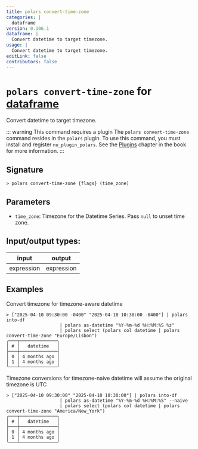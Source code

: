 ```yaml
---
title: polars convert-time-zone
categories: |
  dataframe
version: 0.106.1
dataframe: |
  Convert datetime to target timezone.
usage: |
  Convert datetime to target timezone.
editLink: false
contributors: false
---
```

<!-- This file is automatically generated. Please edit the command in https://github.com/nushell/nushell instead. -->

# `polars convert-time-zone` for [dataframe](/commands/categories/dataframe.md)

<div class='command-title'>Convert datetime to target timezone.</div>

::: warning This command requires a plugin
The `polars convert-time-zone` command resides in the `polars` plugin.
To use this command, you must install and register `nu_plugin_polars`.
See the [Plugins](/book/plugins.html) chapter in the book for more information.
:::


## Signature

```> polars convert-time-zone {flags} (time_zone)```

## Parameters

 -  `time_zone`: Timezone for the Datetime Series. Pass `null` to unset time zone.


## Input/output types:

| input      | output     |
| ---------- | ---------- |
| expression | expression |
## Examples

Convert timezone for timezone-aware datetime
```nu
> ["2025-04-10 09:30:00 -0400" "2025-04-10 10:30:00 -0400"] | polars into-df
                    | polars as-datetime "%Y-%m-%d %H:%M:%S %z"
                    | polars select (polars col datetime | polars convert-time-zone "Europe/Lisbon")
╭───┬──────────────╮
│ # │   datetime   │
├───┼──────────────┤
│ 0 │ 4 months ago │
│ 1 │ 4 months ago │
╰───┴──────────────╯

```

Timezone conversions for timezone-naive datetime will assume the original timezone is UTC
```nu
> ["2025-04-10 09:30:00" "2025-04-10 10:30:00"] | polars into-df
                    | polars as-datetime "%Y-%m-%d %H:%M:%S" --naive
                    | polars select (polars col datetime | polars convert-time-zone "America/New_York")
╭───┬──────────────╮
│ # │   datetime   │
├───┼──────────────┤
│ 0 │ 4 months ago │
│ 1 │ 4 months ago │
╰───┴──────────────╯

```
